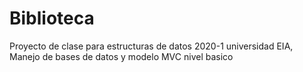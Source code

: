 # Biblioteca

Proyecto de clase para estructuras de datos 2020-1 universidad EIA, 
Manejo de bases de datos y modelo MVC nivel basico 
